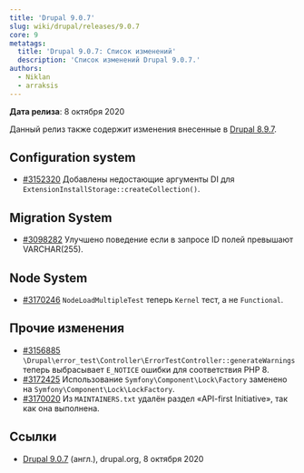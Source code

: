 ```yaml
---
title: 'Drupal 9.0.7'
slug: wiki/drupal/releases/9.0.7
core: 9
metatags:
  title: 'Drupal 9.0.7: Список изменений'
  description: 'Список изменений Drupal 9.0.7.'
authors:
  - Niklan
  - arraksis
---
```


**Дата релиза**: 8 октября 2020

<Aside>

Данный релиз также содержит изменения внесенные в [Drupal 8.9.7](../../../8/8.9.x/8.9.7/index.md).

</Aside>

## Configuration system

- [#3152320](https://www.drupal.org/project/drupal/issues/3152320) Добавлены недостающие аргументы DI для `ExtensionInstallStorage::createCollection()`.

## Migration System

- [#3098282](https://www.drupal.org/project/drupal/issues/3098282) Улучшено поведение если в запросе ID полей превышают VARCHAR(255).

## Node System

- [#3170246](https://www.drupal.org/project/drupal/issues/3170246) `NodeLoadMultipleTest` теперь `Kernel` тест, а не `Functional`.

## Прочие изменения

- [#3156885](https://www.drupal.org/project/drupal/issues/3156885) `\Drupal\error_test\Controller\ErrorTestController::generateWarnings` теперь выбрасывает `E_NOTICE` ошибки для соответствия PHP 8.
- [#3172425](https://www.drupal.org/project/drupal/issues/3172425) Использование `Symfony\Component\Lock\Factory` заменено на `Symfony\Component\Lock\LockFactory`.
- [#3170020](https://www.drupal.org/project/drupa/issues/3170020) Из `MAINTAINERS.txt` удалён раздел «API-first Initiative», так как она выполнена.

## Ссылки

- [Drupal 9.0.7](https://www.drupal.org/project/drupal/releases/9.0.7) (англ.), drupal.org, 8 октября 2020
